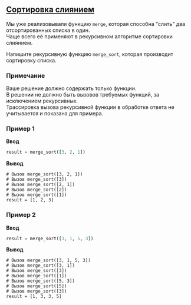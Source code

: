 ## [Сортировка слиянием](../../../solutions/4.3/43_f.py)

Мы уже реализовывали функцию `merge`, которая способна "слить" два отсортированных списка в один.\
Чаще всего её применяют в рекурсивном алгоритме сортировки слиянием.

Напишите рекурсивную функцию `merge_sort`, которая производит сортировку списка.

### Примечание

Ваше решение должно содержать только функции.\
В решении не должно быть вызовов требуемых функций, за исключением рекурсивных.\
Трассировка вызова рекурсивной функции в обработке ответа не учитывается и показана для примера.

### Пример 1

**Ввод**
```python
result = merge_sort([3, 2, 1])
```

**Вывод**
```plaintext
# Вызов merge_sort([3, 2, 1])
# Вызов merge_sort([3])
# Вызов merge_sort([2, 1])
# Вызов merge_sort([2])
# Вызов merge_sort([1])
result = [1, 2, 3]
```

### Пример 2

**Ввод**
```python
result = merge_sort([3, 1, 5, 3])
```

**Вывод**
```plaintext
# Вызов merge_sort([3, 1, 5, 3])
# Вызов merge_sort([3, 1])
# Вызов merge_sort([3])
# Вызов merge_sort([1])
# Вызов merge_sort([5, 3])
# Вызов merge_sort([5])
# Вызов merge_sort([3])
result = [1, 3, 3, 5]
```
